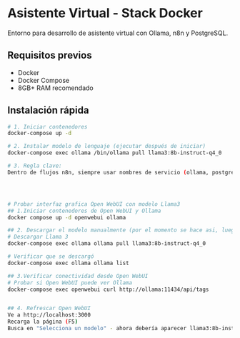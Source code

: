 # Asistente Virtual - Stack Docker

Entorno para desarrollo de asistente virtual con Ollama, n8n y PostgreSQL.

## Requisitos previos
- Docker
- Docker Compose
- 8GB+ RAM recomendado

## Instalación rápida
```bash
# 1. Iniciar contenedores
docker-compose up -d

# 2. Instalar modelo de lenguaje (ejecutar después de iniciar)
docker-compose exec ollama /bin/ollama pull llama3:8b-instruct-q4_0

# 3. Regla clave: 
Dentro de flujos n8n, siempre usar nombres de servicio (ollama, postgres) en lugar de localhost




# Probar interfaz grafica Open WebUI con modelo Llama3
## 1.Iniciar contenedores de Open WebUI y Ollama
docker compose up -d openwebui ollama

## 2. Descargar el modelo manualmente (por el momento se hace asi, luego se optimiza desde docker)
# Descargar Llama 3
docker-compose exec ollama ollama pull llama3:8b-instruct-q4_0

# Verificar que se descargó
docker-compose exec ollama ollama list

## 3.Verificar conectividad desde Open WebUI
# Probar si Open WebUI puede ver Ollama
docker-compose exec openwebui curl http://ollama:11434/api/tags


## 4. Refrescar Open WebUI
Ve a http://localhost:3000
Recarga la página (F5)
Busca en "Selecciona un modelo" - ahora debería aparecer llama3:8b-instruct-q4_0

